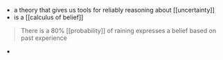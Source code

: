 - a theory that gives us tools for reliably reasoning about [[uncertainty]]
- is a [[calculus of belief]]
>	There is a 80% [[probability]] of raining expresses a belief based on past experience
- 
